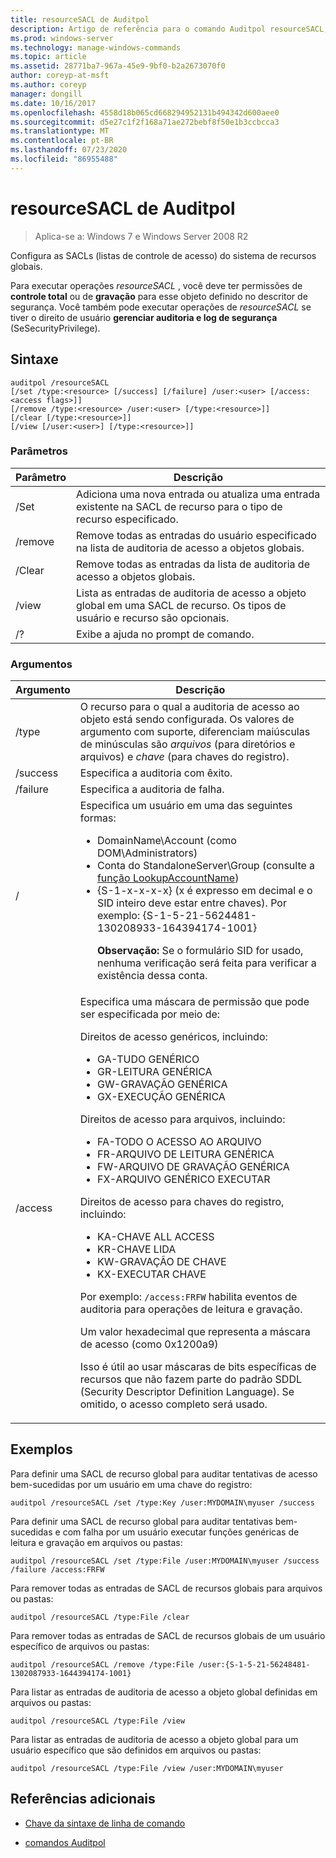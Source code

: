 ```yaml
---
title: resourceSACL de Auditpol
description: Artigo de referência para o comando Auditpol resourceSACL, que configura as SAcls (listas de controle de acesso) do sistema de recursos globais.
ms.prod: windows-server
ms.technology: manage-windows-commands
ms.topic: article
ms.assetid: 28771ba7-967a-45e9-9bf0-b2a2673070f0
author: coreyp-at-msft
ms.author: coreyp
manager: dongill
ms.date: 10/16/2017
ms.openlocfilehash: 4558d18b065cd668294952131b494342d600aee0
ms.sourcegitcommit: d5e27c1f2f168a71ae272bebf8f50e1b3ccbcca3
ms.translationtype: MT
ms.contentlocale: pt-BR
ms.lasthandoff: 07/23/2020
ms.locfileid: "86955488"
---
```

# <a name="auditpol-resourcesacl"></a>resourceSACL de Auditpol

> Aplica-se a: Windows 7 e Windows Server 2008 R2

Configura as SACLs (listas de controle de acesso) do sistema de recursos globais.

Para executar operações *resourceSACL* , você deve ter permissões de **controle total** ou de **gravação** para esse objeto definido no descritor de segurança. Você também pode executar operações de *resourceSACL* se tiver o direito de usuário **gerenciar auditoria e log de segurança** (SeSecurityPrivilege).

## <a name="syntax"></a>Sintaxe

```
auditpol /resourceSACL
[/set /type:<resource> [/success] [/failure] /user:<user> [/access:<access flags>]]
[/remove /type:<resource> /user:<user> [/type:<resource>]]
[/clear [/type:<resource>]]
[/view [/user:<user>] [/type:<resource>]]
```

### <a name="parameters"></a>Parâmetros

| Parâmetro | Descrição |
| --------- | ----------- |
| /Set | Adiciona uma nova entrada ou atualiza uma entrada existente na SACL de recurso para o tipo de recurso especificado. |
| /remove | Remove todas as entradas do usuário especificado na lista de auditoria de acesso a objetos globais. |
| /Clear | Remove todas as entradas da lista de auditoria de acesso a objetos globais.|
| /view | Lista as entradas de auditoria de acesso a objeto global em uma SACL de recurso. Os tipos de usuário e recurso são opcionais. |
| /? | Exibe a ajuda no prompt de comando. |

### <a name="arguments"></a>Argumentos

| Argumento | Descrição |
| -------- | ----------- |
| /type | O recurso para o qual a auditoria de acesso ao objeto está sendo configurada. Os valores de argumento com suporte, diferenciam maiúsculas de minúsculas são *arquivos* (para diretórios e arquivos) e *chave* (para chaves do registro). |
| /success | Especifica a auditoria com êxito. |
| /failure | Especifica a auditoria de falha. |
| / | Especifica um usuário em uma das seguintes formas:<ul><li> DomainName\Account (como DOM\Administrators)</li><li>Conta do StandaloneServer\Group (consulte a [função LookupAccountName](/windows/win32/api/winbase/nf-winbase-lookupaccountnamea))</li><li>{S-1-x-x-x-x} (x é expresso em decimal e o SID inteiro deve estar entre chaves). Por exemplo: {S-1-5-21-5624481-130208933-164394174-1001}<p>**Observação:** Se o formulário SID for usado, nenhuma verificação será feita para verificar a existência dessa conta.</li></ul> |
| /access | Especifica uma máscara de permissão que pode ser especificada por meio de:<p>Direitos de acesso genéricos, incluindo:<ul><li>GA-TUDO GENÉRICO</li><li>GR-LEITURA GENÉRICA</li><li>GW-GRAVAÇÃO GENÉRICA</li><li>GX-EXECUÇÃO GENÉRICA</li></ul><p>Direitos de acesso para arquivos, incluindo:<ul><li>FA-TODO O ACESSO AO ARQUIVO</li><li>FR-ARQUIVO DE LEITURA GENÉRICA</li><li>FW-ARQUIVO DE GRAVAÇÃO GENÉRICA</li><li>FX-ARQUIVO GENÉRICO EXECUTAR</li></ul><p>Direitos de acesso para chaves do registro, incluindo:<ul><li>KA-CHAVE ALL ACCESS</li><li>KR-CHAVE LIDA</li><li>KW-GRAVAÇÃO DE CHAVE</li><li>KX-EXECUTAR CHAVE</li></ul><p>Por exemplo: `/access:FRFW` habilita eventos de auditoria para operações de leitura e gravação.<p>Um valor hexadecimal que representa a máscara de acesso (como 0x1200a9)<p>Isso é útil ao usar máscaras de bits específicas de recursos que não fazem parte do padrão SDDL (Security Descriptor Definition Language). Se omitido, o acesso completo será usado. |

## <a name="examples"></a>Exemplos

Para definir uma SACL de recurso global para auditar tentativas de acesso bem-sucedidas por um usuário em uma chave do registro:

```
auditpol /resourceSACL /set /type:Key /user:MYDOMAIN\myuser /success
```

Para definir uma SACL de recurso global para auditar tentativas bem-sucedidas e com falha por um usuário executar funções genéricas de leitura e gravação em arquivos ou pastas:

```
auditpol /resourceSACL /set /type:File /user:MYDOMAIN\myuser /success /failure /access:FRFW
```

Para remover todas as entradas de SACL de recursos globais para arquivos ou pastas:

```
auditpol /resourceSACL /type:File /clear
```

Para remover todas as entradas de SACL de recursos globais de um usuário específico de arquivos ou pastas:

```
auditpol /resourceSACL /remove /type:File /user:{S-1-5-21-56248481-1302087933-1644394174-1001}
```

Para listar as entradas de auditoria de acesso a objeto global definidas em arquivos ou pastas:

```
auditpol /resourceSACL /type:File /view
```

Para listar as entradas de auditoria de acesso a objeto global para um usuário específico que são definidos em arquivos ou pastas:

```
auditpol /resourceSACL /type:File /view /user:MYDOMAIN\myuser
```

## <a name="additional-references"></a>Referências adicionais

- [Chave da sintaxe de linha de comando](command-line-syntax-key.md)

- [comandos Auditpol](auditpol.md)
